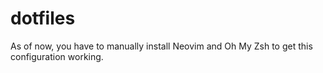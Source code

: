# dotfiles

As of now, you have to manually install Neovim and Oh My Zsh to get this configuration working.
